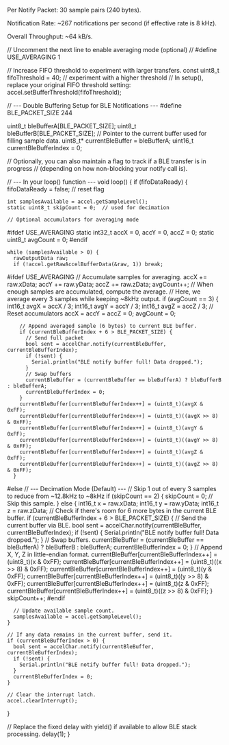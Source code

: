 Per Notify Packet: 30 sample pairs (240 bytes).

Notification Rate: ~267 notifications per second (if effective rate is 8 kHz).

Overall Throughput: ~64 kB/s.

// Uncomment the next line to enable averaging mode (optional)
// #define USE_AVERAGING 1

// Increase FIFO threshold to experiment with larger transfers.
const uint8_t fifoThreshold = 40;  // experiment with a higher threshold
// In setup(), replace your original FIFO threshold setting:
accel.setBufferThreshold(fifoThreshold);

// --- Double Buffering Setup for BLE Notifications ---
#define BLE_PACKET_SIZE 244

uint8_t bleBufferA[BLE_PACKET_SIZE];
uint8_t bleBufferB[BLE_PACKET_SIZE];
// Pointer to the current buffer used for filling sample data.
uint8_t* currentBleBuffer = bleBufferA;
uint16_t currentBleBufferIndex = 0;

// Optionally, you can also maintain a flag to track if a BLE transfer is in progress
// (depending on how non-blocking your notify call is).

// --- In your loop() function ---
void loop() {
  if (fifoDataReady) {
    fifoDataReady = false;  // reset flag

    int samplesAvailable = accel.getSampleLevel();
    static uint8_t skipCount = 0;  // used for decimation

    // Optional accumulators for averaging mode
#ifdef USE_AVERAGING
    static int32_t accX = 0, accY = 0, accZ = 0;
    static uint8_t avgCount = 0;
#endif

    while (samplesAvailable > 0) {
      rawOutputData raw;
      if (!accel.getRawAccelBufferData(&raw, 1)) break;

#ifdef USE_AVERAGING
      // Accumulate samples for averaging.
      accX += raw.xData;
      accY += raw.yData;
      accZ += raw.zData;
      avgCount++;
      // When enough samples are accumulated, compute the average.
      // Here, we average every 3 samples while keeping ~8kHz output.
      if (avgCount == 3) {
        int16_t avgX = accX / 3;
        int16_t avgY = accY / 3;
        int16_t avgZ = accZ / 3;
        // Reset accumulators
        accX = accY = accZ = 0;
        avgCount = 0;

        // Append averaged sample (6 bytes) to current BLE buffer.
        if (currentBleBufferIndex + 6 > BLE_PACKET_SIZE) {
          // Send full packet
          bool sent = accelChar.notify(currentBleBuffer, currentBleBufferIndex);
          if (!sent) {
            Serial.println("BLE notify buffer full! Data dropped.");
          }
          // Swap buffers
          currentBleBuffer = (currentBleBuffer == bleBufferA) ? bleBufferB : bleBufferA;
          currentBleBufferIndex = 0;
        }
        currentBleBuffer[currentBleBufferIndex++] = (uint8_t)(avgX & 0xFF);
        currentBleBuffer[currentBleBufferIndex++] = (uint8_t)((avgX >> 8) & 0xFF);
        currentBleBuffer[currentBleBufferIndex++] = (uint8_t)(avgY & 0xFF);
        currentBleBuffer[currentBleBufferIndex++] = (uint8_t)((avgY >> 8) & 0xFF);
        currentBleBuffer[currentBleBufferIndex++] = (uint8_t)(avgZ & 0xFF);
        currentBleBuffer[currentBleBufferIndex++] = (uint8_t)((avgZ >> 8) & 0xFF);
      }
#else
      // --- Decimation Mode (Default) ---
      // Skip 1 out of every 3 samples to reduce from ~12.8kHz to ~8kHz
      if (skipCount == 2) {
        skipCount = 0; // Skip this sample.
      } else {
        int16_t x = raw.xData;
        int16_t y = raw.yData;
        int16_t z = raw.zData;
        // Check if there's room for 6 more bytes in the current BLE buffer.
        if (currentBleBufferIndex + 6 > BLE_PACKET_SIZE) {
          // Send the current buffer via BLE.
          bool sent = accelChar.notify(currentBleBuffer, currentBleBufferIndex);
          if (!sent) {
            Serial.println("BLE notify buffer full! Data dropped.");
          }
          // Swap buffers.
          currentBleBuffer = (currentBleBuffer == bleBufferA) ? bleBufferB : bleBufferA;
          currentBleBufferIndex = 0;
        }
        // Append X, Y, Z in little-endian format.
        currentBleBuffer[currentBleBufferIndex++] = (uint8_t)(x & 0xFF);
        currentBleBuffer[currentBleBufferIndex++] = (uint8_t)((x >> 8) & 0xFF);
        currentBleBuffer[currentBleBufferIndex++] = (uint8_t)(y & 0xFF);
        currentBleBuffer[currentBleBufferIndex++] = (uint8_t)((y >> 8) & 0xFF);
        currentBleBuffer[currentBleBufferIndex++] = (uint8_t)(z & 0xFF);
        currentBleBuffer[currentBleBufferIndex++] = (uint8_t)((z >> 8) & 0xFF);
      }
      skipCount++;
#endif

      // Update available sample count.
      samplesAvailable = accel.getSampleLevel();
    }

    // If any data remains in the current buffer, send it.
    if (currentBleBufferIndex > 0) {
      bool sent = accelChar.notify(currentBleBuffer, currentBleBufferIndex);
      if (!sent) {
        Serial.println("BLE notify buffer full! Data dropped.");
      }
      currentBleBufferIndex = 0;
    }

    // Clear the interrupt latch.
    accel.clearInterrupt();
  }

  // Replace the fixed delay with yield() if available to allow BLE stack processing.
  delay(1);
}
